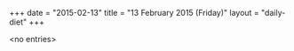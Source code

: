 +++
date = "2015-02-13"
title = "13 February 2015 (Friday)"
layout = "daily-diet"
+++


\<no entries\>
